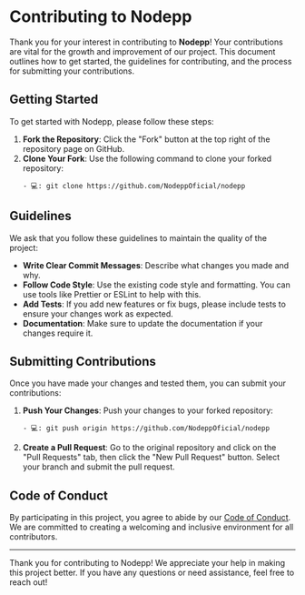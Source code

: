 # Contributing to Nodepp <br>

Thank you for your interest in contributing to **Nodepp**! Your contributions are vital for the growth and improvement of our project. This document outlines how to get started, the guidelines for contributing, and the process for submitting your contributions.

## Getting Started

To get started with Nodepp, please follow these steps:

1. **Fork the Repository**: Click the "Fork" button at the top right of the repository page on GitHub.
2. **Clone Your Fork**: Use the following command to clone your forked repository:
    ```
    - 💻: git clone https://github.com/NodeppOficial/nodepp
    ```

## Guidelines

We ask that you follow these guidelines to maintain the quality of the project:

- **Write Clear Commit Messages**: Describe what changes you made and why.
- **Follow Code Style**: Use the existing code style and formatting. You can use tools like Prettier or ESLint to help with this.
- **Add Tests**: If you add new features or fix bugs, please include tests to ensure your changes work as expected.
- **Documentation**: Make sure to update the documentation if your changes require it.

## Submitting Contributions

Once you have made your changes and tested them, you can submit your contributions:

1. **Push Your Changes**: Push your changes to your forked repository:
    ```
    - 💻: git push origin https://github.com/NodeppOficial/nodepp
    ```
2. **Create a Pull Request**: Go to the original repository and click on the "Pull Requests" tab, then click the "New Pull Request" button. Select your branch and submit the pull request.

## Code of Conduct

By participating in this project, you agree to abide by our [Code of Conduct](/info#codeofconduct). We are committed to creating a welcoming and inclusive environment for all contributors.

---

Thank you for contributing to Nodepp! We appreciate your help in making this project better. If you have any questions or need assistance, feel free to reach out!